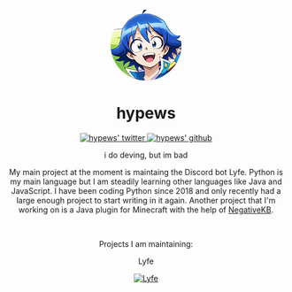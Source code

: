 <p align="center">
    <img style="border-radius: 100px" width="128" height="128" src="https://github.com/hypewsthedev/hypewsthedev/blob/main/14.png?raw=true?size=4000">
</p>

<h1 align="center">hypews</h1>

<p align="center">
  <a href="https://twitter.com/hyqrogen">
    <img alt="hypews' twitter" width="22px" src="https://cdn.jsdelivr.net/npm/simple-icons@v3/icons/twitter.svg" />
  </a>

  <a href="https://github.com/hypewsthedev">
    <img alt="hypews' github" width="22px" src="https://cdn.jsdelivr.net/npm/simple-icons@v3/icons/github.svg" />
  </a>

<br/>

<p align="center">
    i do deving, but im bad
</p>

<p align="center">
    My main project at the moment is maintaing the Discord bot Lyfe. Python is my main language but I am steadily learning other languages like Java and JavaScript. I have been coding Python since 2018 and only recently had a large enough project to start writing in it again. Another project that I'm working on is a Java plugin for Minecraft with the help of <a href="https://github.com/NegativeKB">NegativeKB</a>.
</p>

<br/>

<p align="center">
    Projects I am maintaining:
</p>
<p align="center">
    Lyfe
</p>
<p align="center">
  <a href="https://www.github.com/uhmarco/lyfe">
    <img alt="Lyfe" width="22px" src="https://media.discordapp.net/attachments/781264177834491975/782875880279244821/lyfeblack.png" />
  </a>
</p>

<br/>
